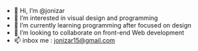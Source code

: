- 👋 Hi, I’m @jonizar
- 👀 I’m interested in visual design and programming
- 🌱 I’m currently learning programming after focused on design
- 💞️ I’m looking to collaborate on front-end Web development
- 📫 inbox me : jonizar15@gmail.com

<!---
jonizar/jonizar is a ✨ special ✨ repository because its `README.md` (this file) appears on your GitHub profile.
You can click the Preview link to take a look at your changes.
--->
